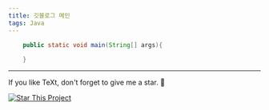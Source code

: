 ```yaml
---
title: 깃블로그 메인
tags: Java
---
```

```java
	public static void main(String[] args){
	
	}

```
---

If you like TeXt, don't forget to give me a star. :star2:

[![Star This Project](https://img.shields.io/github/stars/kitian616/jekyll-TeXt-theme.svg?label=Stars&style=social)](https://github.com/kitian616/jekyll-TeXt-theme/)
